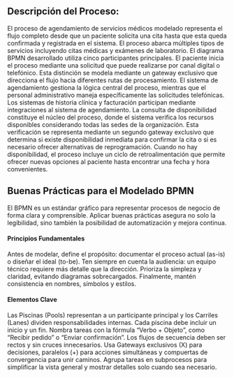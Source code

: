 ## Descripción del Proceso:

El proceso de agendamiento de servicios médicos modelado representa el flujo completo desde que un paciente solicita una cita hasta que esta queda confirmada y registrada en el sistema. El proceso abarca múltiples tipos de servicios incluyendo citas médicas y exámenes de laboratorio.
El diagrama BPMN desarrollado utiliza cinco participantes principales. El paciente inicia el proceso mediante una solicitud que puede realizarse por canal digital o telefónico. Esta distinción se modela mediante un gateway exclusivo que direcciona el flujo hacia diferentes rutas de procesamiento. El sistema de agendamiento gestiona la lógica central del proceso, mientras que el personal administrativo maneja específicamente las solicitudes telefónicas. Los sistemas de historia clínica y facturación participan mediante integraciones al sistema de agendamiento.
La consulta de disponibilidad constituye el núcleo del proceso, donde el sistema verifica los recursos disponibles considerando todas las sedes de la organización. Esta verificación se representa mediante un segundo gateway exclusivo que determina si existe disponibilidad inmediata para confirmar la cita o si es necesario ofrecer alternativas de reprogramación. Cuando no hay disponibilidad, el proceso incluye un ciclo de retroalimentación que permite ofrecer nuevas opciones al paciente hasta encontrar una fecha y hora convenientes.

## Buenas Prácticas para el Modelado BPMN

El BPMN es un estándar gráfico para representar procesos de negocio de forma clara y comprensible. Aplicar buenas prácticas asegura no solo la legibilidad, sino también la posibilidad de automatización y mejora continua.

#### Principios Fundamentales

Antes de modelar, define el propósito: documentar el proceso actual (as-is) o diseñar el ideal (to-be). Ten siempre en cuenta la audiencia: un equipo técnico requiere más detalle que la dirección. Prioriza la simpleza y claridad, evitando diagramas sobrecargados. Finalmente, mantén consistencia en nombres, símbolos y estilos.

#### Elementos Clave

Las Piscinas (Pools) representan a un participante principal y los Carriles (Lanes) dividen responsabilidades internas. Cada piscina debe incluir un inicio y un fin.
Nombra tareas con la fórmula “Verbo + Objeto”, como “Recibir pedido” o “Enviar confirmación”.
Los flujos de secuencia deben ser rectos y sin cruces innecesarios.
Usa Gateways exclusivos (X) para decisiones, paralelos (+) para acciones simultáneas y compuertas de convergencia para unir caminos.
Agrupa tareas en subprocesos para simplificar la vista general y mostrar detalles solo cuando sea necesario.
